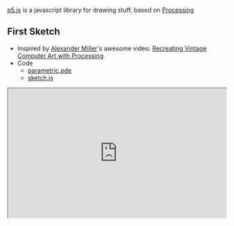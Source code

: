 [p5.js](https://p5js.org) is a javascript library for drawing stuff, based on [Processing](https://processing.org)

## First Sketch
- Inspired by [Alexander Miller](https://www.youtube.com/channel/UCWVoEDrorKeqKu3nzp1dlBw)'s awesome video: [Recreating Vintage Computer Art with Processing](https://www.youtube.com/watch?v=LaarVR1AOvs)
- Code
  - [parametric.pde](parametric/parametric.pde)
  - [sketch.js](parametric/sketch.js)

<iframe src="https://wazawoo.github.io/sketches/parametric/index.html" width="100%" height="300"></iframe>
